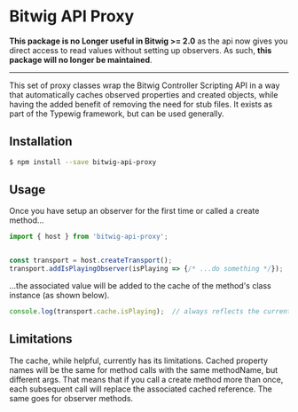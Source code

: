 # Bitwig API Proxy

**This package is no Longer useful in Bitwig >= 2.0** as the api now gives you direct access to read values without setting up observers. As such, **this package will no longer be maintained**.

------

This set of proxy classes wrap the Bitwig Controller Scripting API in a way that automatically caches observed properties and created objects, while having the added benefit of removing the need for stub files. It exists as part of the Typewig framework, but can be used generally.


## Installation

```bash
$ npm install --save bitwig-api-proxy
```

## Usage

Once you have setup an observer for the first time or called a create method...

```ts
import { host } from 'bitwig-api-proxy';


const transport = host.createTransport();
transport.addIsPlayingObserver(isPlaying => {/* ...do something */});
```

...the associated value will be added to the cache of the method's class instance (as shown below).

```ts
console.log(transport.cache.isPlaying);  // always reflects the current isPlaying state
```


## Limitations

The cache, while helpful, currently has its limitations. Cached property names will be the same for method calls with the same methodName, but different args. That means that if you call a create method more than once, each subsequent call will replace the associated cached reference. The same goes for observer methods.

